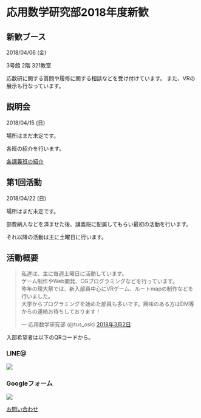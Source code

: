 # 応用数学研究部2018年度新歓

## 新歓ブース

2018/04/06 (金)

3号館 2階 321教室

応数研に関する質問や履修に関する相談などを受け付けています。
また、VRの展示も行なっています。

## 説明会

2018/04/15 (日) 

場所はまだ未定です。

各班の紹介を行います。

[各講義班の紹介](#page/2018/lecture?pretty)

## 第1回活動

2018/04/22 (日)

場所はまだ未定です。

部費納入などを済ませた後、講義班に配属してもらい最初の活動を行います。

それ以降の活動は主に土曜日に行います。

## 活動概要

<blockquote class="twitter-tweet" data-lang="ja"><p lang="ja" dir="ltr">私達は、主に毎週土曜日に活動しています。<br>ゲーム制作やWeb開発、CGプログラミングなどを行っています。<br>昨年の理大祭では、新入部員中心にVRゲーム、ルートmapの制作などを行いました。<br>大学からプログラミングを始めた部員も多いです。興味のある方はDM等からの連絡お待ちしております！</p>&mdash; 応用数学研究部 (@tus_osk) <a href="https://twitter.com/tus_osk/status/969567647674204160?ref_src=twsrc%5Etfw">2018年3月2日</a></blockquote>

入部希望者は以下のQRコードから。

### LINE@
![](https://i.imgur.com/v113P0c.jpg)

### Googleフォーム
![](https://i.imgur.com/horQH8j.png)

[お問い合わせ](#contact?pretty)
